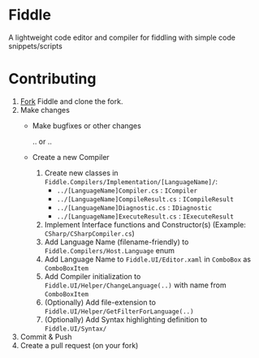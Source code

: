 # Fiddle
A lightweight code editor and compiler for fiddling with simple code snippets/scripts



# Contributing
1. [Fork](/Fork) Fiddle and clone the fork.
2. Make changes
	* Make bugfixes or other changes
	
	   .. or ..
	* Create a new Compiler
		1. Create new classes in `Fiddle.Compilers/Implementation/[LanguageName]/`:
			* `../[LanguageName]Compiler.cs` : `ICompiler`
			* `../[LanguageName]CompileResult.cs` : `ICompileResult`
			* `../[LanguageName]Diagnostic.cs` : `IDiagnostic`
			* `../[LanguageName]ExecuteResult.cs` : `IExecuteResult`
		2. Implement Interface functions and Constructor(s) (Example: `CSharp/CSharpCompiler.cs`)
		3. Add Language Name (filename-friendly) to `Fiddle.Compilers/Host.Language` enum
		4. Add Language Name to `Fiddle.UI/Editor.xaml` in `ComboBox` as `ComboBoxItem`
		5. Add Compiler initialization to `Fiddle.UI/Helper/ChangeLanguage(..)` with name from `ComboBoxItem`
		6. (Optionally) Add file-extension to `Fiddle.UI/Helper/GetFilterForLanguage(..)`
		7. (Optionally) Add Syntax highlighting definition to `Fiddle.UI/Syntax/`		
3. Commit & Push
4. Create a pull request (on your fork)

